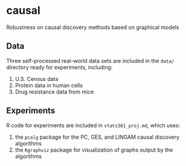 # causal
Robustness on causal discovery methods based on graphical models

## Data
Three self-processed real-world data sets are included in the `data/` directory ready for experiments, including:
1. U.S. Census data
2. Protein data in human cells
3. Drug resistance data from mice

## Experiments
R code for experiments are included in `stats361_proj.md`, which uses:
1. the `pcalg` package for the PC, GES, and LINGAM causal discovery algorithms
2. the `Rgraphviz` package for visualization of graphs output by the algorithms
